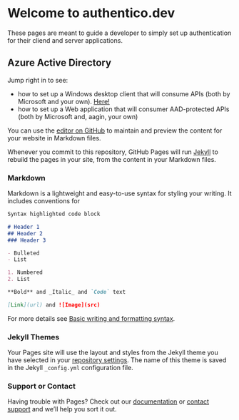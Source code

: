 # Welcome to authentico.dev

These pages are meant to guide a developer to simply set up authentication for their cliend and server applications.

## Azure Active Directory
Jump right in to see:
- how to set up a Windows desktop client that will consume APIs (both by Microsoft and your own). [Here!](WindowsDesktopClientforAzureAD.md)
- how to set up a Web application that will consumer AAD-protected APIs (both by Microsoft and, aagin, your own)

You can use the [editor on GitHub](https://github.com/RiccardoGMoschetti/AADPlayground/edit/gh-pages/index.md) to maintain and preview the content for your website in Markdown files.

Whenever you commit to this repository, GitHub Pages will run [Jekyll](https://jekyllrb.com/) to rebuild the pages in your site, from the content in your Markdown files.

### Markdown

Markdown is a lightweight and easy-to-use syntax for styling your writing. It includes conventions for

```markdown
Syntax highlighted code block

# Header 1
## Header 2
### Header 3

- Bulleted
- List

1. Numbered
2. List

**Bold** and _Italic_ and `Code` text

[Link](url) and ![Image](src)
```

For more details see [Basic writing and formatting syntax](https://docs.github.com/en/github/writing-on-github/getting-started-with-writing-and-formatting-on-github/basic-writing-and-formatting-syntax).

### Jekyll Themes

Your Pages site will use the layout and styles from the Jekyll theme you have selected in your [repository settings](https://github.com/RiccardoGMoschetti/AADPlayground/settings/pages). The name of this theme is saved in the Jekyll `_config.yml` configuration file.

### Support or Contact

Having trouble with Pages? Check out our [documentation](https://docs.github.com/categories/github-pages-basics/) or [contact support](https://support.github.com/contact) and we’ll help you sort it out.
